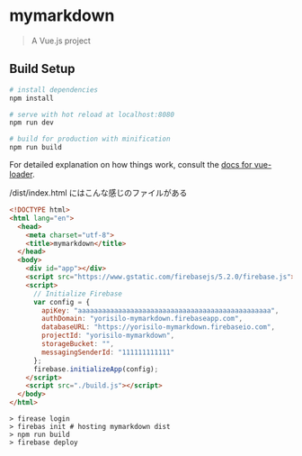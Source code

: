 # mymarkdown

> A Vue.js project

## Build Setup

``` bash
# install dependencies
npm install

# serve with hot reload at localhost:8080
npm run dev

# build for production with minification
npm run build
```

For detailed explanation on how things work, consult the [docs for vue-loader](http://vuejs.github.io/vue-loader).

/dist/index.html にはこんな感じのファイルがある
``` html
<!DOCTYPE html>
<html lang="en">
  <head>
    <meta charset="utf-8">
    <title>mymarkdown</title>
  </head>
  <body>
    <div id="app"></div>
    <script src="https://www.gstatic.com/firebasejs/5.2.0/firebase.js"></script>
    <script>
      // Initialize Firebase
      var config = {
        apiKey: "aaaaaaaaaaaaaaaaaaaaaaaaaaaaaaaaaaaaaaaaaaaaaaaa",
        authDomain: "yorisilo-mymarkdown.firebaseapp.com",
        databaseURL: "https://yorisilo-mymarkdown.firebaseio.com",
        projectId: "yorisilo-mymarkdown",
        storageBucket: "",
        messagingSenderId: "111111111111"
      };
      firebase.initializeApp(config);
    </script>
    <script src="./build.js"></script>
  </body>
</html>
```

``` shell
> firease login
> firebas init # hosting mymarkdown dist
> npm run build
> firebase deploy
```
